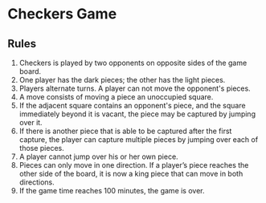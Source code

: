 # Checkers Game
## Rules
1. Checkers is played by two opponents on opposite sides of the game board. 
2. One player has the dark pieces; the other has the light pieces.
3. Players alternate turns. A player can not move the  opponent's pieces.
4. A move consists of moving a piece an unoccupied square. 
5. If the adjacent square contains an opponent's piece, and the square immediately beyond it is vacant, the piece may be captured by jumping over it.
6. If there is another piece that is able to be captured after the first capture, the player can capture multiple pieces by jumping over each of those pieces. 
7. A player cannot jump over his or her own piece.
8. Pieces can only move in one direction. If a player’s piece reaches the other side of the board, it is now a king piece that can move in both directions.
9. If the game time reaches 100 minutes, the game is over.
